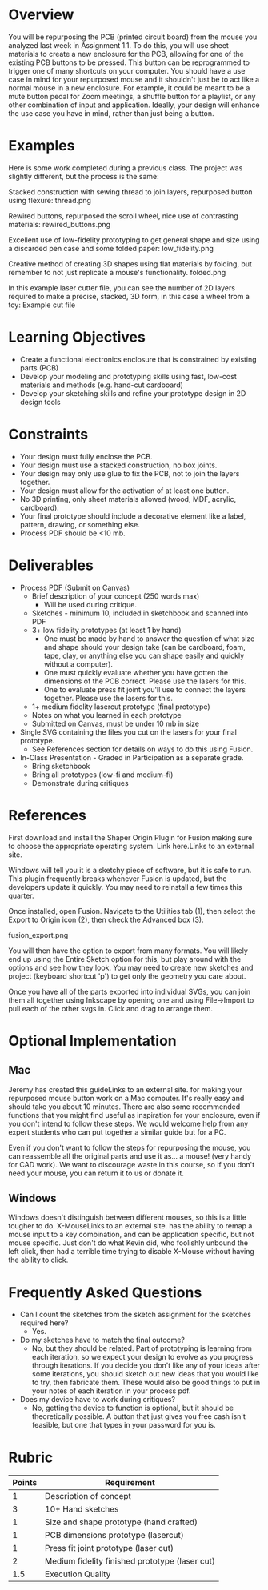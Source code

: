# Overview
You will be repurposing the PCB (printed circuit board) from the mouse you analyzed last week in Assignment 1.1. To do this, you will use sheet materials to create a new enclosure for the PCB, allowing for one of the existing PCB buttons to be pressed. This button can be reprogrammed to trigger one of many shortcuts on your computer. You should have a use case in mind for your repurposed mouse and it shouldn't just be to act like a normal mouse in a new enclosure. For example, it could be meant to be a mute button pedal for Zoom meetings, a shuffle button for a playlist, or any other combination of input and application. Ideally, your design will enhance the use case you have in mind, rather than just being a button.

# Examples

Here is some work completed during a previous class. The project was slightly different, but the process is the same: 

Stacked construction with sewing thread to join layers, repurposed button using flexure:
thread.png

Rewired buttons, repurposed the scroll wheel, nice use of contrasting materials:
rewired_buttons.png

Excellent use of low-fidelity prototyping to get general shape and size using a discarded pen case and some folded paper:
low_fidelity.png

Creative method of creating 3D shapes using flat materials by folding, but remember to not just replicate a mouse's functionality.
folded.png

In this example laser cutter file, you can see the number of 2D layers required to make a precise, stacked, 3D form, in this case a wheel from a toy:
Example cut file

# Learning Objectives
- Create a functional electronics enclosure that is constrained by existing parts (PCB)
- Develop your modeling and prototyping skills using fast, low-cost materials and methods (e.g. hand-cut cardboard)
- Develop your sketching skills and refine your prototype design in 2D design tools

# Constraints
- Your design must fully enclose the PCB.
- Your design must use a stacked construction, no box joints.
- Your design may only use glue to fix the PCB, not to join the layers together.
- Your design must allow for the activation of at least one button.
- No 3D printing, only sheet materials allowed (wood, MDF, acrylic, cardboard).
- Your final prototype should include a decorative element like a label, pattern, drawing, or something else.
- Process PDF should be <10 mb.

# Deliverables
- Process PDF (Submit on Canvas)
    - Brief description of your concept (250 words max)
        - Will be used during critique.
    - Sketches - minimum 10, included in sketchbook and scanned into PDF
    - 3+ low fidelity prototypes (at least 1 by hand)
        - One must be made by hand to answer the question of what size and shape should your design take (can be cardboard, foam, tape, clay, or anything else you can shape easily and quickly without a computer).
        - One must quickly evaluate whether you have gotten the dimensions of the PCB correct. Please use the lasers for this.
        - One to evaluate press fit joint you'll use to connect the layers together. Please use the lasers for this.
    - 1+ medium fidelity lasercut prototype (final prototype)
    - Notes on what you learned in each prototype
    - Submitted on Canvas, must be under 10 mb in size
- Single SVG containing the files you cut on the lasers for your final prototype.
    - See References section for details on ways to do this using Fusion.
- In-Class Presentation - Graded in Participation as a separate grade.
    - Bring sketchbook
    - Bring all prototypes (low-fi and medium-fi)
    - Demonstrate during critiques

# References
First download and install the Shaper Origin Plugin for Fusion making sure to choose the appropriate operating system. Link here.Links to an external site.

Windows will tell you it is a sketchy piece of software, but it is safe to run. This plugin frequently breaks whenever Fusion is updated, but the developers update it quickly. You may need to reinstall a few times this quarter.

Once installed, open Fusion. Navigate to the Utilities tab (1), then select the Export to Origin icon (2), then check the Advanced box (3).

fusion_export.png

You will then have the option to export from many formats. You will likely end up using the Entire Sketch option for this, but play around with the options and see how they look. You may need to create new sketches and project (keyboard shortcut 'p') to get only the geometry you care about.

Once you have all of the parts exported into individual SVGs, you can join them all together using Inkscape by opening one and using File->Import to pull each of the other svgs in. Click and drag to arrange them.

# Optional Implementation
## Mac
Jeremy has created this guideLinks to an external site. for making your repurposed mouse button work on a Mac computer. It's really easy and should take you about 10 minutes. There are also some recommended functions that you might find useful as inspiration for your enclosure, even if you don't intend to follow these steps. We would welcome help from any expert students who can put together a similar guide but for a PC.

Even if you don't want to follow the steps for repurposing the mouse, you can reassemble all the original parts and use it as... a mouse! (very handy for CAD work). We want to discourage waste in this course, so if you don't need your mouse, you can return it to us or donate it.

## Windows
Windows doesn't distinguish between different mouses, so this is a little tougher to do. X-MouseLinks to an external site. has the ability to remap a mouse input to a key combination, and can be application specific, but not mouse specific. Just don't do what Kevin did, who foolishly unbound the left click, then had a terrible time trying to disable X-Mouse without having the ability to click.

# Frequently Asked Questions
- Can I count the sketches from the sketch assignment for the sketches required here?
    - Yes.
- Do my sketches have to match the final outcome?
    - No, but they should be related. Part of prototyping is learning from each iteration, so we expect your design to evolve as you progress through iterations. If you decide you don't like any of your ideas after some iterations, you should sketch out new ideas that you would like to try, then fabricate them. These would also be good things to put in your notes of each iteration in your process pdf.
- Does my device have to work during critiques?
    - No, getting the device to function is optional, but it should be theoretically possible. A button that just gives you free cash isn't feasible, but one that types in your password for you is.

# Rubric
| Points | Requirement |
| --- | --- |
| 1 | Description of concept |
| 3 | 10+ Hand sketches |
| 1 | Size and shape prototype (hand crafted) |
| 1 | PCB dimensions prototype (lasercut) |
| 1 | Press fit joint prototype (laser cut) |
| 2 | Medium fidelity finished prototype (laser cut) |
| 1.5 | Execution Quality |